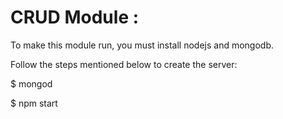 <h1>CRUD Module :</h1>

<p>To make this module run, you must install nodejs and mongodb.</p> 
<p>Follow the steps mentioned below to create the server:</p>
<p>$ mongod</p>
<p>$ npm start</p>
